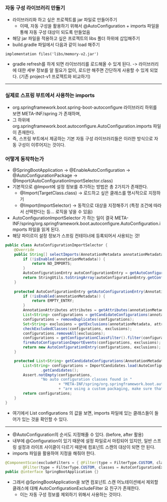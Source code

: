### 자동 구성 라이브러리 만들기
- 라이브러리화 하고 싶은 프로젝트를 jar 파일로 만들어주기
  - 이때, 자동 구성을 활용하기 위해서 @AutoConfiguration + imports 파일을 통해 자동 구성 대상이 되도록 만들었음
- 해당 jar 파일을 적용하고 싶은 프로젝트의 libs 폴더 하위에 삽입해주기
- build.gradle 파일에서 다음과 같이 load 해주기
```
implementation files('libs/memory-v2.jar')
```
- gradle refresh를 하게 되면 라이브러리를 로드해올 수 있게 된다.
-> 라이브러리에 대한 세부 정보를 알 필요가 없이, 로드만 해주면 간단하게 사용할 수 있게 되었다. (기존 project-v1 프로젝트와 비교하기)

---

### 실제로 스프링 부트에서 사용하는 imports
- org.springframework.boot.spring-boot-autoconfigure 라이브러리 하위를 보면 META-INF/spring 가 존재하며,
- 그 하위에 org.springframework.boot.autoconfigure.AutoConfiguration.imports 파일이 존재한다.
- 즉, 스프링 부트에서 제공하는 기본 자동 구성 라이브러리들은 이러한 방식으로 자동 구성이 이루어지는 것이다.

### 어떻게 동작하는가
- @SpringBootApplication -> @EnableAutoConfiguration -> @AutoConfigurationPackage -> @Import(AutoConfigurationImportSelector.class)
- 기본적으로 @Import에 설정 정보를 추가하는 방법은 총 2가지가 존재한다.
  - @Import(TargetClass.class) -> 로드하고 싶은 클래스를 명시적으로 지정하기
  - @Import(ImportSelector) -> 동적으로 대상을 지정해주기 (특정 조건에 따라서 선택한다는 등... 로직을 넣을 수 있음)
- AutoConfigurationImportSelector 가 하는 일이 결국 META-INF/spring/org.springframework.boot.autoconfigure.AutoConfiguration.imports 파일을 읽게 된다.
- 해당 파이르이 설정 정보가 스프링 컨테이너에 등록되어서 사용되는 것!
```java
public class AutoConfigurationImportSelector {
    @Override
    public String[] selectImports(AnnotationMetadata annotationMetadata) {
        if (!isEnabled(annotationMetadata)) {
            return NO_IMPORTS;
        }
        AutoConfigurationEntry autoConfigurationEntry = getAutoConfigurationEntry(annotationMetadata);
        return StringUtils.toStringArray(autoConfigurationEntry.getConfigurations());
    }
    
    protected AutoConfigurationEntry getAutoConfigurationEntry(AnnotationMetadata annotationMetadata) {
        if (!isEnabled(annotationMetadata)) {
            return EMPTY_ENTRY;
        }
        AnnotationAttributes attributes = getAttributes(annotationMetadata);
        List<String> configurations = getCandidateConfigurations(annotationMetadata, attributes);
        configurations = removeDuplicates(configurations);
        Set<String> exclusions = getExclusions(annotationMetadata, attributes);
        checkExcludedClasses(configurations, exclusions);
        configurations.removeAll(exclusions);
        configurations = getConfigurationClassFilter().filter(configurations);
        fireAutoConfigurationImportEvents(configurations, exclusions);
        return new AutoConfigurationEntry(configurations, exclusions);
    }

    protected List<String> getCandidateConfigurations(AnnotationMetadata metadata, AnnotationAttributes attributes) {
        List<String> configurations = ImportCandidates.load(AutoConfiguration.class, getBeanClassLoader())
                .getCandidates();
        Assert.notEmpty(configurations,
                "No auto configuration classes found in "
                        + "META-INF/spring/org.springframework.boot.autoconfigure.AutoConfiguration.imports. If you "
                        + "are using a custom packaging, make sure that file is correct.");
        return configurations;
    }
}
```
- 여기에서 List<String> configurations 의 값을 보면, imports 파일에 있는 클래스들이 들어가 있는 것을 확인할 수 있다.

---

- @AutoConfiguration의 순서도 지정해줄 수 있다. (before, after 활용)
- 내부에 @Configuration이 있기 때문에 설정 파일로서 마킹되어 있지만, 일반 스프링 설정과 라이프 사이클이 다르기 때문에 컴포넌트 스캔의 대상이 되면 안 된다.
- imports 파일을 활용하여 지정을 해줘야 한다.
```java
@ComponentScan(excludeFilters = { @Filter(type = FilterType.CUSTOM, classes = TypeExcludeFilter.class),
		@Filter(type = FilterType.CUSTOM, classes = AutoConfigurationExcludeFilter.class) })
public @interface SpringBootApplication {}
```
- 그래서 @SpringBootApplication을 보면 컴포넌트 스캔 어노테이션에서 제외할 클래스에 대해 AutoConfigurationExcludeFilter 요 친구가 존재한다. 
  - 이는 자동 구성 정보를 제외하기 위해서 사용하는 것이다.
